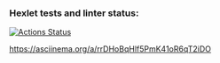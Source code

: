 ### Hexlet tests and linter status:
[![Actions Status](https://github.com/Roma1731/frontend-project-46/workflows/hexlet-check/badge.svg)](https://github.com/Roma1731/frontend-project-46/actions)

https://asciinema.org/a/rrDHoBqHlf5PmK41oR6qT2iDO